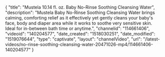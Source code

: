 {
    "title": "Mustela 10.14 fl. oz. Baby No-Rinse Soothing Cleansing Water",
    "description": "Mustela Baby No-Rinse Soothing Cleansing Water brings calming, comforting relief as it effectively yet gently cleans your baby's face, body and diaper area while it works to soothe very sensitive skin. Ideal for in-between bath time or anytime.",
    "channelid": "114661406",
    "videoid": "140204577",
    "date_created": "1518030251",
    "date_modified": "1519076644",
    "type": "captivate",
    "layout": "channelVideo",
    "url": "\/latest-videos\/no-rinse-soothing-cleansing-water-20471026-mp4\/114661406-140204577"
}